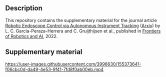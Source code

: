 Description
----------------------

This repository contains the supplementary material for the journal article [Robotic Endoscope Control via Autonomous Instrument Tracking](https://www.frontiersin.org/articles/10.3389/frobt.2022.832208) ([Arxiv](https://arxiv.org/abs/2107.02317)) by L. C. Garcia-Peraza-Herrera and C. Gruijthijsen et al., published in [Frontiers of Robotics and AI](https://www.frontiersin.org/journals/robotics-and-ai), 2022.

Supplementary material
----------------------

https://user-images.githubusercontent.com/3996630/155373641-f06cbc0d-da49-4e53-9f41-7fd8f0ab00eb.mp4

